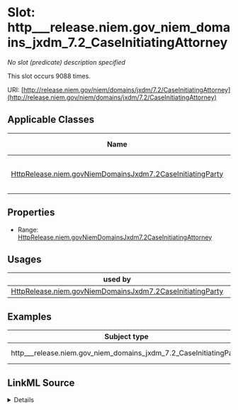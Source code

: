 

# Slot: http___release.niem.gov_niem_domains_jxdm_7.2_CaseInitiatingAttorney


_No slot (predicate) description specified_






This slot occurs 9088 times.


URI: [http://release.niem.gov/niem/domains/jxdm/7.2/CaseInitiatingAttorney](http://release.niem.gov/niem/domains/jxdm/7.2/CaseInitiatingAttorney)



<!-- no inheritance hierarchy -->





## Applicable Classes

| Name | Description | Modifies Slot |
| --- | --- | --- |
| [HttpRelease.niem.govNiemDomainsJxdm7.2CaseInitiatingParty](../classes/HttpRelease.niem.govNiemDomainsJxdm7.2CaseInitiatingParty.md) | No class (type) description specified |  yes  |







## Properties

* Range: [HttpRelease.niem.govNiemDomainsJxdm7.2CaseInitiatingAttorney](../classes/HttpRelease.niem.govNiemDomainsJxdm7.2CaseInitiatingAttorney.md)

## Usages

| used by | used in | type | used |
| ---  | --- | --- | --- |
| [HttpRelease.niem.govNiemDomainsJxdm7.2CaseInitiatingParty](../classes/HttpRelease.niem.govNiemDomainsJxdm7.2CaseInitiatingParty.md) | [HttpRelease.niem.govNiemDomainsJxdm7.2CaseInitiatingAttorney](../classes/HttpRelease.niem.govNiemDomainsJxdm7.2CaseInitiatingAttorney.md) | range | [HttpRelease.niem.govNiemDomainsJxdm7.2CaseInitiatingAttorney](../classes/HttpRelease.niem.govNiemDomainsJxdm7.2CaseInitiatingAttorney.md) |







## Examples

| Subject type | Object type | Example subject | Example object | Occurrences |
| --- | --- | --- | --- | --- |
| http___release.niem.gov_niem_domains_jxdm_7.2_CaseInitiatingParty | http___release.niem.gov_niem_domains_jxdm_7.2_CaseInitiatingAttorney | scales:/Agent/casd;;3:16-cv-01644_a0 | scales:/Agent/casd;;3:16-cv-01644_a3 | 9088 |




## LinkML Source

<details>

```yaml
name: http___release.niem.gov_niem_domains_jxdm_7.2_CaseInitiatingAttorney
annotations:
  count:
    tag: count
    value: 9088
description: No slot (predicate) description specified
examples:
- object:
    example_object: scales:/Agent/casd;;3:16-cv-01644_a3
    example_object_type: http___release.niem.gov_niem_domains_jxdm_7.2_CaseInitiatingAttorney
    example_predicate: http://release.niem.gov/niem/domains/jxdm/7.2/CaseInitiatingAttorney
    example_subject: scales:/Agent/casd;;3:16-cv-01644_a0
    example_subject_type: http___release.niem.gov_niem_domains_jxdm_7.2_CaseInitiatingParty
from_schema: scales-kg
rank: 1000
slot_uri: http://release.niem.gov/niem/domains/jxdm/7.2/CaseInitiatingAttorney
alias: http___release.niem.gov_niem_domains_jxdm_7.2_CaseInitiatingAttorney
domain_of:
- http___release.niem.gov_niem_domains_jxdm_7.2_CaseInitiatingParty
range: http___release.niem.gov_niem_domains_jxdm_7.2_CaseInitiatingAttorney

```
</details>